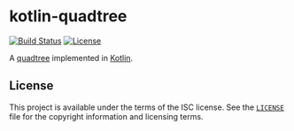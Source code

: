 # kotlin-quadtree

[![Build Status](https://travis-ci.org/michaelbull/kotlin-quadtree.svg?branch=master)](https://travis-ci.org/michaelbull/kotlin-quadtree) [![License](https://img.shields.io/github/license/michaelbull/kotlin-quadtree.svg)](https://github.com/michaelbull/kotlin-quadtree/blob/master/LICENSE)

A [quadtree][quadtree] implemented in [Kotlin][kotlin].

## License

This project is available under the terms of the ISC license. See the
[`LICENSE`](LICENSE) file for the copyright information and licensing terms.

[quadtree]: https://en.wikipedia.org/wiki/Quadtree
[kotlin]: https://kotlinlang.org/
